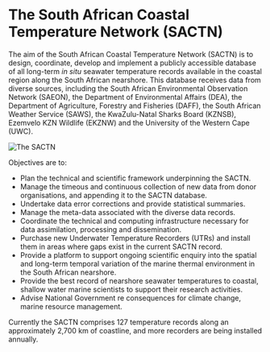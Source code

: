 # The South African Coastal Temperature Network (SACTN)

The aim of the South African Coastal Temperature Network (SACTN) is to design, coordinate, develop and implement a publicly accessible database of all long-term *in situ* seawater temperature records available in the coastal region along the South African nearshore. This database receives data from diverse sources, including the South African Environmental Observation Network (SAEON), the Department of Environmental Affairs (DEA), the Department of Agriculture, Forestry and Fisheries (DAFF), the South African Weather Service (SAWS), the KwaZulu-Natal Sharks Board (KZNSB), Ezemvelo KZN Wildlife (EKZNW) and the University of the Western Cape (UWC).

![The SACTN](https://github.com/ajsmit/SACTN/tree/master/graphs/coast_site_source.jpg)


<!-- /Users/ajsmit/Dropbox/repos/SACTN/graphs/coast_site_source.pdf -->

Objectives are to:

* Plan the technical and scientific framework underpinning the SACTN.
* Manage the timeous and continuous collection of new data from donor organisations, and appending it to the SACTN database.
* Undertake data error corrections and provide statistical summaries.
* Manage the meta-data associated with the diverse data records.
* Coordinate the technical and computing infrastructure necessary for data assimilation, processing and dissemination.
* Purchase new Underwater Temperature Recorders (UTRs) and install them in areas where gaps exist in the current SACTN record.
* Provide a platform to support ongoing scientific enquiry into the spatial and long-term temporal variation of the marine thermal environment in the South African nearshore.
* Provide the best record of nearshore seawater temperatures to coastal, shallow water marine scientists to support their research activities.
* Advise National Government re consequences for climate change, marine resource management.

Currently the SACTN comprises 127 temperature records along an approximately 2,700 km of coastline, and more recorders are being installed annually.